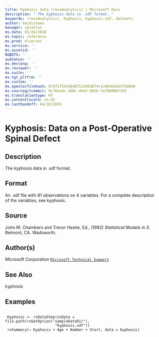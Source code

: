 ```yaml
---
title: Kyphosis data (revoAnalytics) | Microsoft Docs
description: " The kyphosis data in .xdf format. "
keywords: (revoAnalytics), Kyphosis, kyphosis.xdf, datasets
author: heidisteen
manager: cgronlun
ms.date: 01/24/2018
ms.topic: reference
ms.prod: mlserver
ms.service: ''
ms.assetid: ''
ROBOTS: ''
audience: ''
ms.devlang: ''
ms.reviewer: ''
ms.suite: ''
ms.tgt_pltfrm: ''
ms.custom: ''
ms.openlocfilehash: bf9f2f5d1d448751245d874c1c0b4641b37dd848
ms.sourcegitcommit: 9c76acdc-560c-45e5-982b-fef069067335
ms.translationtype: HT
ms.contentlocale: en-US
ms.lasthandoff: 04/18/2019
---
```

 # <a name="kyphosis-data-on-a-post-operative-spinal-defect"></a>Kyphosis: Data on a Post-Operative Spinal Defect 
 ## <a name="description"></a>Description

The kyphosis data in .xdf format.


 ## <a name="format"></a>Format

An .xdf file with 81 observations on 4 variables. For a complete description of the variables, see kyphosis.


 ## <a name="source"></a>Source

John M. Chambers and Trevor Hastie, Ed., (1992) *Statistical Models in S*. Belmont, CA. Wadsworth.


 ## <a name="authors"></a>Author(s)
 Microsoft Corporation [`Microsoft Technical Support`](https://go.microsoft.com/fwlink/?LinkID=698556&clcid=0x409)


 ## <a name="see-also"></a>See Also

kyphosis

 ## <a name="examples"></a>Examples

 ```

  Kyphosis <- rxDataStep(inData = file.path(rxGetOption("sampleDataDir"),
                        "kyphosis.xdf"))
  rxSummary(~ Kyphosis + Age + Number + Start, data = Kyphosis)
```


